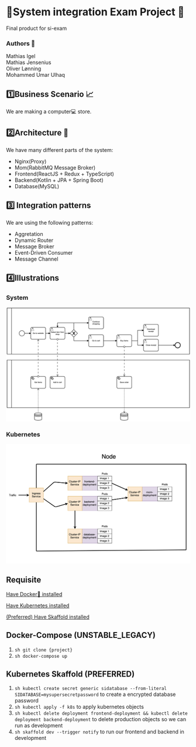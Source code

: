 # 🎉System integration Exam Project 🎉
Final product for si-exam

### Authors 📘
Mathias Igel  
Mathias Jensenius  
Oliver Lønning  
Mohammed Umar Ulhaq

## 1️⃣Business Scenario 📈
We are making a computer💻 store.

## 2️⃣Architecture 🔧
We have many different parts of the system:
- Nginx(Proxy)
- Mom(RabbitMQ Message Broker)
- Frontend(ReactJS + Redux + TypeScript)
- Backend(Kotlin + JPA + Spring Boot)
- Database(MySQL)

##  3️⃣ Integration patterns
We are using the following patterns:
- Aggretation
- Dynamic Router
- Message Broker
- Event-Driven Consumer
- Message Channel

## 4️⃣Illustrations

### System

![system](/artifacts/system.png)

### Kubernetes

![kubernetes](/artifacts/kubernetes.png)

## Requisite

[Have Docker🐳 installed](https://www.docker.com)

[Have Kubernetes installed](https://kubernetes.io)

[(Preferred) Have Skaffold installed](https://github.com/GoogleContainerTools/skaffold)


## Docker-Compose (UNSTABLE_LEGACY)

1. `sh git clone {project}`
2. `sh docker-compose up`

## Kubernetes Skaffold (PREFERRED)

1. `sh kubectl create secret generic sidatabase --from-literal SIDATABASE=mysupersecretpassword` to create a encrypted database password
2. `sh kubectl apply -f k8s` to apply kubernetes objects
3. `sh kubectl delete deployment frontend-deployment && kubectl delete deployment backend-deployment` to delete production objects so we can run as development
4. `sh skaffold dev --trigger notify` to run our frontend and backend in development
